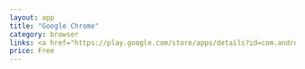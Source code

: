 ```yaml
---
layout: app
title: "Google Chrome"
category: browser
links: <a href="https://play.google.com/store/apps/details?id=com.android.chrome">Play Store</a>
price: Free
---
```

